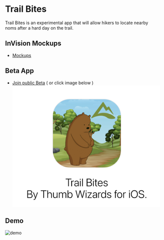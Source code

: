 # Trail Bites
Trail Bites is an experimental app that will allow hikers to locate nearby noms after a hard day on the trail.

## InVision Mockups
- [Mockups](https://projects.invisionapp.com/share/BQRT6JL5CVS#/screens/361069651)

## Beta App
- [Join public Beta](https://testflight.apple.com/join/WwtLvh2b) ( or click image below )
[![TestFlight](_resources/_demo/trail-bites-testflight.jpg)](https://testflight.apple.com/join/WwtLvh2b)


## Demo
![demo](_resources/_demo/demo.gif)

